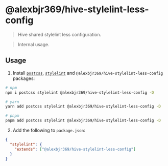# @alexbjr369/hive-stylelint-less-config

> Hive shared stylelint less configuration.

> Internal usage.

## Usage

1. Install [`postcss`](https://www.npmjs.com/package/postcss), [`stylelint`](https://www.npmjs.com/package/stylelint) and `@alexbjr369/hive-stylelint-less-config` packages:

```bash
# npm
npm i postcss stylelint @alexbjr369/hive-stylelint-less-config -D

# yarn
yarn add postcss stylelint @alexbjr369/hive-stylelint-less-config -D

# pnpm
pnpm add postcss stylelint @alexbjr369/hive-stylelint-less-config -D
```

2. Add the following to `package.json`:

```json
{
  "stylelint": {
    "extends": ["@alexbjr369/hive-stylelint-less-config"]
  }
}
```

